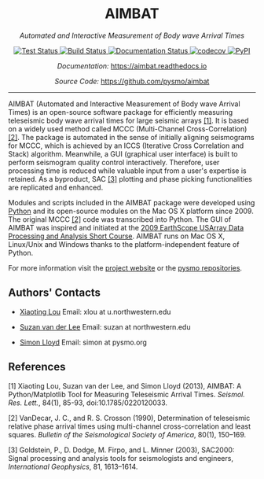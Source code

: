 <h1 align="center">AIMBAT</h1>

<p align="center">
<em>Automated and Interactive Measurement of Body wave Arrival Times</em>
</p>

<div align="center">
<a href="https://github.com/pysmo/aimbat/actions/workflows/run-tests.yml" target="_blank">
<img src="https://github.com/pysmo/aimbat/actions/workflows/run-tests.yml/badge.svg" alt="Test Status">
</img></a>
<a href="https://github.com/pysmo/aimbat/actions/workflows/build.yml" target="_bank">
<img src= "https://github.com/pysmo/aimbat/actions/workflows/build.yml/badge.svg" alt="Build Status">
</img></a>
<a href="https://aimbat.readthedocs.io/en/latest/?badge=latest" target="_blank">
<img src="https://readthedocs.org/projects/aimbat/badge/?version=latest" alt="Documentation Status">
</img></a>
<a href="https://codecov.io/gh/pysmo/aimbat" target="_blank">
<img src="https://codecov.io/gh/pysmo/aimbat/branch/master/graph/badge.svg?token=ZsHTBN4rxF" alt="codecov">
</img></a>
<a href="https://pypi.org/project/aimbat/" target="_blank">
<img src="https://img.shields.io/pypi/v/aimbat" alt="PyPI">
</img></a></div>

<p align="center">
<em>Documentation:</em> <a href="https://aimbat.readthedocs.io" target="_blank">https://aimbat.readthedocs.io</a>
</p>
<p align="center">
<em>Source Code:</em> <a href="https://github.com/pysmo/aimbat" target="_blank">https://github.com/pysmo/aimbat</a>
</p>


---

AIMBAT (Automated and Interactive Measurement of Body wave Arrival Times) is an
open-source software package for efficiently measuring teleseismic body wave arrival
times for large seismic arrays [[1]](#1). It is based on a widely used method called
MCCC (Multi-Channel Cross-Correlation) [[2]](#2). The package is automated in the sense
of initially aligning seismograms for MCCC, which is achieved by an ICCS (Iterative Cross
Correlation and Stack) algorithm. Meanwhile, a GUI (graphical user interface) is built to
perform seismogram quality control interactively. Therefore, user processing time is
reduced while valuable input from a user's expertise is retained. As a byproduct, SAC
[[3]](#3) plotting and phase picking functionalities are replicated and enhanced.

Modules and scripts included in the AIMBAT package were developed using
[Python](http://www.python.org/) and its open-source modules on the Mac OS X platform
since 2009. The original MCCC [[2]](#2) code was transcribed into Python.
The GUI of AIMBAT was inspired and initiated at the
[2009 EarthScope USArray Data Processing and Analysis Short Course](https://www.iris.edu/hq/es_course/content/2009.html).
AIMBAT runs on Mac OS X, Linux/Unix and Windows thanks to the platform-independent
feature of Python.

For more information visit the
[project website](http://www.earth.northwestern.edu/~xlou/aimbat.html) or the
[pysmo repositories](https://github.com/pysmo).


## Authors' Contacts

* [Xiaoting Lou](http://geophysics.earth.northwestern.edu/people/xlou/aimbat.html) Email: xlou at u.northwestern.edu

* [Suzan van der Lee](http://geophysics.earth.northwestern.edu/seismology/suzan/) Email: suzan at northwestern.edu

* [Simon Lloyd](https://www.slloyd.net/) Email: simon at pysmo.org

## References

<a id="1">[1]</a>
Xiaoting Lou, Suzan van der Lee, and Simon Lloyd (2013),
AIMBAT: A Python/Matplotlib Tool for Measuring Teleseismic Arrival Times.
*Seismol. Res. Lett.*, 84(1), 85-93, doi:10.1785/0220120033.

<a id="2">[2]</a>
VanDecar, J. C., and R. S. Crosson (1990),
Determination of teleseismic relative phase arrival times using multi-channel
cross-correlation and
least squares.
*Bulletin of the Seismological Society of America*, 80(1), 150–169.

<a id="3">[3]</a>
Goldstein, P., D. Dodge, M. Firpo, and L. Minner (2003),
SAC2000: Signal processing and analysis tools for seismologists and engineers,
*International Geophysics*, 81, 1613–1614.
